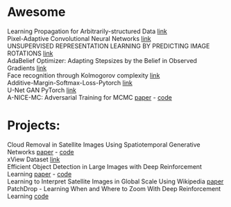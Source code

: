 # Awesome

Learning Propagation for Arbitrarily-structured Data [link](https://arxiv.org/pdf/1909.11237.pdf)\
Pixel-Adaptive Convolutional Neural Networks [link](https://arxiv.org/pdf/1904.05373.pdf)\
UNSUPERVISED REPRESENTATION LEARNING BY PREDICTING IMAGE ROTATIONS [link](https://arxiv.org/pdf/1803.07728.pdf)\
AdaBelief Optimizer: Adapting Stepsizes by the Belief in Observed Gradients [link](https://arxiv.org/pdf/2010.07468.pdf)\
Face recognition through Kolmogorov complexity [link](https://medium.com/@zliu19_20738/unsupervised-sequence-clustering-with-how-stanford-student-enroll-in-classes-77c9b47c1ebc)\
Additive-Margin-Softmax-Loss-Pytorch [link](https://github.com/Leethony/Additive-Margin-Softmax-Loss-Pytorch)\
U-Net GAN PyTorch [link](https://github.com/boschresearch/unetgan)\
A-NICE-MC: Adversarial Training for MCMC [paper](https://arxiv.org/pdf/1706.07561.pdf) - [code](https://github.com/ermongroup/a-nice-mc)

# Projects:
Cloud Removal in Satellite Images Using Spatiotemporal Generative Networks [paper](https://arxiv.org/pdf/1912.06838.pdf) - [code](https://github.com/ermongroup/STGAN)\
xView Dataset [link](http://xviewdataset.org/#dataset)\
Efficient Object Detection in Large Images with Deep Reinforcement Learning [paper]() - [code](https://github.com/ermongroup/EfficientObjectDetection)\
Learning to Interpret Satellite Images in Global Scale Using Wikipedia [paper](https://arxiv.org/pdf/1905.02506.pdf)\
PatchDrop - Learning When and Where to Zoom With Deep Reinforcement Learning [code](https://github.com/ermongroup/PatchDrop)



